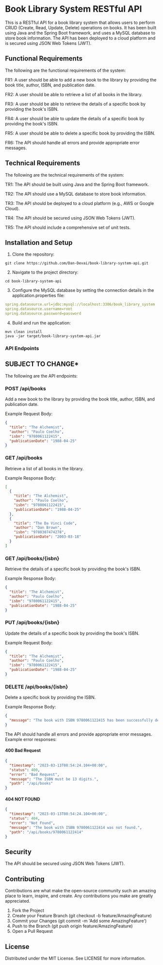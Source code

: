 # Book Library System RESTful API

This is a RESTful API for a book library system that allows users to perform CRUD (Create, Read, Update, Delete) operations on books. It has been built using Java and the Spring Boot framework, and uses a MySQL database to store book information. The API has been deployed to a cloud platform and is secured using JSON Web Tokens (JWT).
## Functional Requirements
The following are the functional requirements of the system:

FR1: A user should be able to add a new book to the library by providing the book title, author, ISBN, and publication date.

FR2: A user should be able to retrieve a list of all books in the library.

FR3: A user should be able to retrieve the details of a specific book by providing the book's ISBN.

FR4: A user should be able to update the details of a specific book by providing the book's ISBN.

FR5: A user should be able to delete a specific book by providing the ISBN.

FR6: The API should handle all errors and provide appropriate error messages.

## Technical Requirements

The following are the technical requirements of the system:

TR1: The API should be built using Java and the Spring Boot framework.

TR2: The API should use a MySQL database to store book information.

TR3: The API should be deployed to a cloud platform (e.g., AWS or Google Cloud).

TR4: The API should be secured using JSON Web Tokens (JWT).

TR5: The API should include a comprehensive set of unit tests.

## Installation and Setup
1. Clone the repository:
```shell
git clone https://github.com/Dan-Devai/book-library-system-api.git

```
2. Navigate to the project directory:
```shell
cd book-library-system-api
```

3. Configure the MySQL database by setting the connection details in the application.properties file:
```yaml
spring.datasource.url=jdbc:mysql://localhost:3306/book_library_system
spring.datasource.username=root
spring.datasource.password=password
```
4. Build and run the application:
```shell
mvn clean install
java -jar target/book-library-system-api.jar

```


### API Endpoints
## __SUBJECT TO CHANGE*__

The following are the API endpoints:
### POST /api/books

Add a new book to the library by providing the book title, author, ISBN, and publication date.

Example Request Body:

```json
{
  "title": "The Alchemist",
  "author": "Paulo Coelho",
  "isbn": "9780061122415",
  "publicationDate": "1988-04-25"
}
```

### GET /api/books
Retrieve a list of all books in the library.

Example Response Body:

```json
[
  {
    "title": "The Alchemist",
    "author": "Paulo Coelho",
    "isbn": "9780061122415",
    "publicationDate": "1988-04-25"
  },
  {
    "title": "The Da Vinci Code",
    "author": "Dan Brown",
    "isbn": "9780307474278",
    "publicationDate": "2003-03-18"
  }
]

```

### GET /api/books/{isbn}
Retrieve the details of a specific book by providing the book's ISBN.

Example Response Body:
```json
{
  "title": "The Alchemist",
  "author": "Paulo Coelho",
  "isbn": "9780061122415",
  "publicationDate": "1988-04-25"
}

```

### PUT /api/books/{isbn}
Update the details of a specific book by providing the book's ISBN.

Example Request Body:

```json
{
  "title": "The Alchemist",
  "author": "Paulo Coelho",
  "isbn": "9780061122415",
  "publicationDate": "1988-04-25"
}
```
### DELETE /api/books/{isbn}
Delete a specific book by providing the ISBN.

Example Response Body:

```json
{
  "message": "The book with ISBN 9780061122415 has been successfully deleted."
}
```
The API should handle all errors and provide appropriate error messages. Example error responses:

#### 400 Bad Request

```json
{
  "timestamp": "2023-03-13T08:54:24.104+00:00",
  "status": 400,
  "error": "Bad Request",
  "message": "The ISBN must be 13 digits.",
  "path": "/api/books"
}
```
#### 404 NOT FOUND

```json
{
  "timestamp": "2023-03-13T08:54:24.104+00:00",
  "status": 404,
  "error": "Not Found",
  "message": "The book with ISBN 9780061122414 was not found.",
  "path": "/api/books/9780061122414"
}
```

## Security
The API should be secured using JSON Web Tokens (JWT).


## Contributing
Contributions are what make the open-source community such an amazing place to learn, inspire, and create. Any contributions you make are greatly appreciated.

1. Fork the Project
2. Create your Feature Branch (git checkout -b feature/AmazingFeature)
3. Commit your Changes (git commit -m 'Add some AmazingFeature')
4. Push to the Branch (git push origin feature/AmazingFeature)
5. Open a Pull Request

## License
Distributed under the MIT License. See LICENSE for more information.






